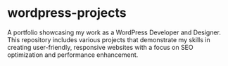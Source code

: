 # wordpress-projects
A portfolio showcasing my work as a WordPress Developer and Designer. This repository includes various projects that demonstrate my skills in creating user-friendly, responsive websites with a focus on SEO optimization and performance enhancement.
